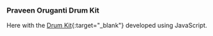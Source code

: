 ### Praveen Oruganti Drum Kit

Here with the [Drum Kit](https://praveenorugantitech.github.io/praveenorugantitech-javascript/0_Projects/praveenorugantitech-drum-kit){:target="_blank"} developed using JavaScript.



